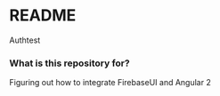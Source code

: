 # README #

Authtest

### What is this repository for? ###

Figuring out how to integrate FirebaseUI and Angular 2

